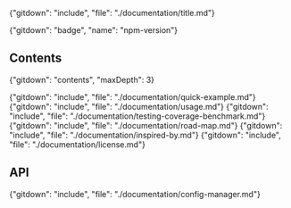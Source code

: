 {"gitdown": "include", "file": "./documentation/title.md"}

{"gitdown": "badge", "name": "npm-version"}

## Contents

{"gitdown": "contents", "maxDepth": 3}

{"gitdown": "include", "file": "./documentation/quick-example.md"}
{"gitdown": "include", "file": "./documentation/usage.md"}
{"gitdown": "include", "file": "./documentation/testing-coverage-benchmark.md"}
{"gitdown": "include", "file": "./documentation/road-map.md"}
{"gitdown": "include", "file": "./documentation/inspired-by.md"}
{"gitdown": "include", "file": "./documentation/license.md"}
## API
{"gitdown": "include", "file": "./documentation/config-manager.md"}